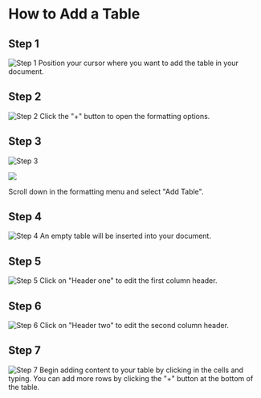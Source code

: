 # How to Add a Table

## Step 1

![Step 1](/img/add_a_table/step_1.png) Position your cursor where you want to add the table in your document.

## Step 2

![Step 2](/img/add_a_table/step_2.png) Click the "+" button to open the formatting options.

## Step 3

![Step 3](/img/add_a_table/step_3.png)

![](upload)

Scroll down in the formatting menu and select "Add Table".

## Step 4

![Step 4](/img/add_a_table/step_4.png) An empty table will be inserted into your document.

## Step 5

![Step 5](/img/add_a_table/step_9.png) Click on "Header one" to edit the first column header.

## Step 6

![Step 6](/img/add_a_table/step_10.png) Click on "Header two" to edit the second column header.

## Step 7

![Step 7](/img/add_a_table/step_11.png) Begin adding content to your table by clicking in the cells and typing. You can add more rows by clicking the "+" button at the bottom of the table.
